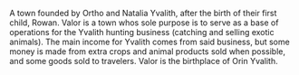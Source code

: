A town founded by Ortho and Natalia Yvalith, after the birth of their first child, Rowan. Valor is a town whos sole purpose is to serve as a base of operations for the Yvalith hunting business (catching and selling exotic animals). The main income for Yvalith comes from said business, but some money is made from extra crops and animal products sold when possible, and some goods sold to travelers. Valor is the birthplace of Orin Yvalith.